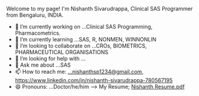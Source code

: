 Welcome to my page!
I'm Nishanth Sivarudrappa, Clinical SAS Programmer from  Bengaluru, INDIA.

- 🔭 I’m currently working on ...Clinical SAS Programming, Pharmacometrics.
- 🌱 I’m currently learning ...SAS, R, NONMEN, WINNONLIN
- 👯 I’m looking to collaborate on ...CROs, BIOMETRICS, PHARMACEUTICAL ORGANISATIONS
- 🤔 I’m looking for help with ...
- 💬 Ask me about ...SAS
- 📫 How to reach me: ...nishanthsp1234@gmail.com, https://www.linkedin.com/in/nishanth-sivarudrappa-780567195
- 😄 Pronouns: ...Doctor/he/him
-->
My Resume; [Nishanth Resume.pdf](https://github.com/Nishanth7008/Nishanth7008/files/7520220/Nishanth.Clinical.SAS.pdf)
